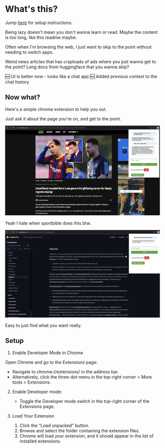 # What's this?

Jump [here](#setup) for setup instructions.

Being lazy doesn't mean you don't wanna learn or read. Maybe the content is too long, like this readme maybe.

Often when I'm browsing the web, I just want to skip to the point without needing to switch apps.

Weird news articles that has craploads of ads where you just wanna get to the point? Long docs from huggingface that you wanna skip?

🆕 UI is better now - looks like a chat app
🆕 Added previous context to the chat history

## Now what?

Here's a simple chrome extension to help you out.

Just ask it about the page you're on, and get to the point.

![dekhio](sportbible.png)

Yeah I hate when sportbible does this btw.

![dekhio](docs_example.png)

Easy to just find what you want really.

## Setup

1. Enable Developer Mode in Chrome

Open Chrome and go to the Extensions page:

- Navigate to chrome://extensions/ in the address bar.
- Alternatively, click the three-dot menu in the top-right corner > More tools > Extensions.

2. Enable Developer mode:

   - Toggle the Developer mode switch in the top-right corner of the Extensions page.

3. Load Your Extension
   1. Click the “Load unpacked” button.
   2. Browse and select the folder containing the extension files.
   3. Chrome will load your extension, and it should appear in the list of installed extensions.
